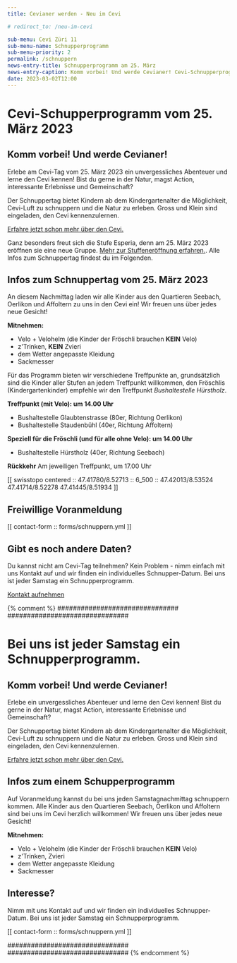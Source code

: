 ```yaml
---
title: Cevianer werden - Neu im Cevi

# redirect_to: /neu-im-cevi

sub-menu: Cevi Züri 11
sub-menu-name: Schnupperprogramm
sub-menu-priority: 2
permalink: /schnuppern
news-entry-title: Schnupperprogramm am 25. März
news-entry-caption: Komm vorbei! Und werde Cevianer! Cevi-Schnupperprogramm am 25. März 2023.
date: 2023-03-02T12:00
---
```


# Cevi-Schupperprogramm vom 25. März 2023

## Komm vorbei! Und werde Cevianer!

Erlebe am Cevi-Tag vom 25. März 2023 ein unvergessliches Abenteuer und lerne den Cevi kennen! Bist du gerne in der
Natur, magst Action, interessante Erlebnisse und Gemeinschaft?

Der Schnuppertag bietet Kindern ab dem Kindergartenalter die Möglichkeit, Cevi-Luft zu schnuppern und die Natur zu
erleben. Gross und Klein sind eingeladen, den Cevi kennenzulernen.

[Erfahre jetzt schon mehr über den Cevi.](/ueber-uns)

Ganz besonders freut sich die Stufe Esperia, denn am 25. März 2023 eröffnen sie eine neue
Gruppe. [Mehr zur Stuffeneröffnung erfahren.](/stufen/esperia). Alle Infos zum Schnuppertag findest du im Folgenden.

## Infos zum Schnuppertag vom 25. März 2023

An diesem Nachmittag laden wir alle Kinder aus den Quartieren Seebach, Oerlikon und Affoltern zu uns in den Cevi ein!
Wir freuen uns über jedes neue Gesicht!

**Mitnehmen:**

- Velo + Velohelm (die Kinder der Fröschli brauchen **KEIN** Velo)
- z'Trinken, **KEIN** Zvieri
- dem Wetter angepasste Kleidung
- Sackmesser

Für das Programm bieten wir verschiedene Treffpunkte an, grundsätzlich sind die Kinder aller Stufen an jedem Treffpunkt
willkommen, den Fröschlis (Kindergartenkinder) empfehle wir den Treffpunkt _Bushaltestelle Hürstholz_.

**Treffpunkt (mit Velo): um 14.00 Uhr**

- Bushaltestelle Glaubtenstrasse (80er, Richtung Oerlikon)
- Bushaltestelle Staudenbühl (40er, Richtung Affoltern)

**Speziell für die Fröschli (und für alle ohne Velo): um 14.00 Uhr**

- Bushaltestelle Hürstholz (40er, Richtung Seebach)

**Rückkehr**
Am jeweiligen Treffpunkt, um 17.00 Uhr

[[ swisstopo centered :: 47.41780/8.52713 :: 6_500 :: 47.42013/8.53524 47.41714/8.52278 47.41445/8.51934 ]]

## Freiwillige Voranmeldung

[[ contact-form :: forms/schnuppern.yml ]]

## Gibt es noch andere Daten?

Du kannst nicht am Cevi-Tag teilnehmen? Kein Problem - nimm einfach mit uns Kontakt auf und wir finden ein individuelles
Schnupper-Datum. Bei uns ist jeder Samstag ein Schnupperprogramm.

[Kontakt aufnehmen](/kontakt)

{% comment %}
###############################
###############################

# Bei uns ist jeder Samstag ein Schnupperprogramm.

## Komm vorbei! Und werde Cevianer!

Erlebe ein unvergessliches Abenteuer und lerne den Cevi kennen! Bist du gerne in der Natur, magst Action, interessante
Erlebnisse und Gemeinschaft?

Der Schnuppertag bietet Kindern ab dem Kindergartenalter die Möglichkeit, Cevi-Luft zu schnuppern und die Natur zu
erleben. Gross und Klein sind eingeladen, den Cevi kennenzulernen.

[Erfahre jetzt schon mehr über den Cevi.](/ueber-uns)

## Infos zum einem Schupperprogramm

Auf Voranmeldung kannst du bei uns jeden Samstagnachmittag schnuppern kommen. Alle Kinder aus den Quartieren Seebach,
Oerlikon und Affoltern sind bei uns im Cevi herzlich willkommen! Wir freuen uns über jedes neue Gesicht!

**Mitnehmen:**

- Velo + Velohelm (die Kinder der Fröschli brauchen **KEIN** Velo)
- z'Trinken, Zvieri
- dem Wetter angepasste Kleidung
- Sackmesser

## Interesse?

Nimm mit uns Kontakt auf und wir finden ein individuelles Schnupper-Datum. Bei uns ist jeder Samstag ein
Schnupperprogramm.

[[ contact-form :: forms/schnuppern.yml ]]

###############################
###############################
{% endcomment %}




